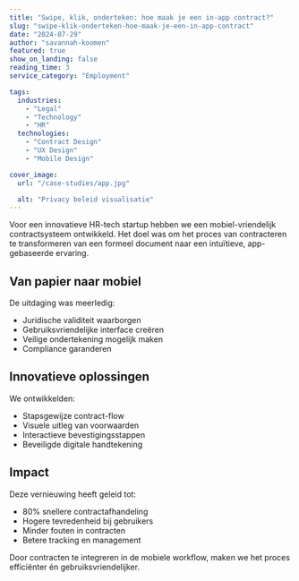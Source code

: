```yaml
---
title: "Swipe, klik, onderteken: hoe maak je een in-app contract?"
slug: "swipe-klik-onderteken-hoe-maak-je-een-in-app-contract"
date: "2024-07-29"
author: "savannah-koomen"
featured: true
show_on_landing: false
reading_time: 3
service_category: "Employment"

tags:
  industries:
    - "Legal"
    - "Technology"
    - "HR"
  technologies:
    - "Contract Design"
    - "UX Design"
    - "Mobile Design"

cover_image:
  url: "/case-studies/app.jpg"

  alt: "Privacy beleid visualisatie"
---
```


Voor een innovatieve HR-tech startup hebben we een mobiel-vriendelijk contractsysteem ontwikkeld. Het doel was om het proces van contracteren te transformeren van een formeel document naar een intuïtieve, app-gebaseerde ervaring.

## Van papier naar mobiel

De uitdaging was meerledig:

- Juridische validiteit waarborgen
- Gebruiksvriendelijke interface creëren
- Veilige ondertekening mogelijk maken
- Compliance garanderen

## Innovatieve oplossingen

We ontwikkelden:

- Stapsgewijze contract-flow
- Visuele uitleg van voorwaarden
- Interactieve bevestigingsstappen
- Beveiligde digitale handtekening

## Impact

Deze vernieuwing heeft geleid tot:

- 80% snellere contractafhandeling
- Hogere tevredenheid bij gebruikers
- Minder fouten in contracten
- Betere tracking en management

Door contracten te integreren in de mobiele workflow, maken we het proces efficiënter én gebruiksvriendelijker.
